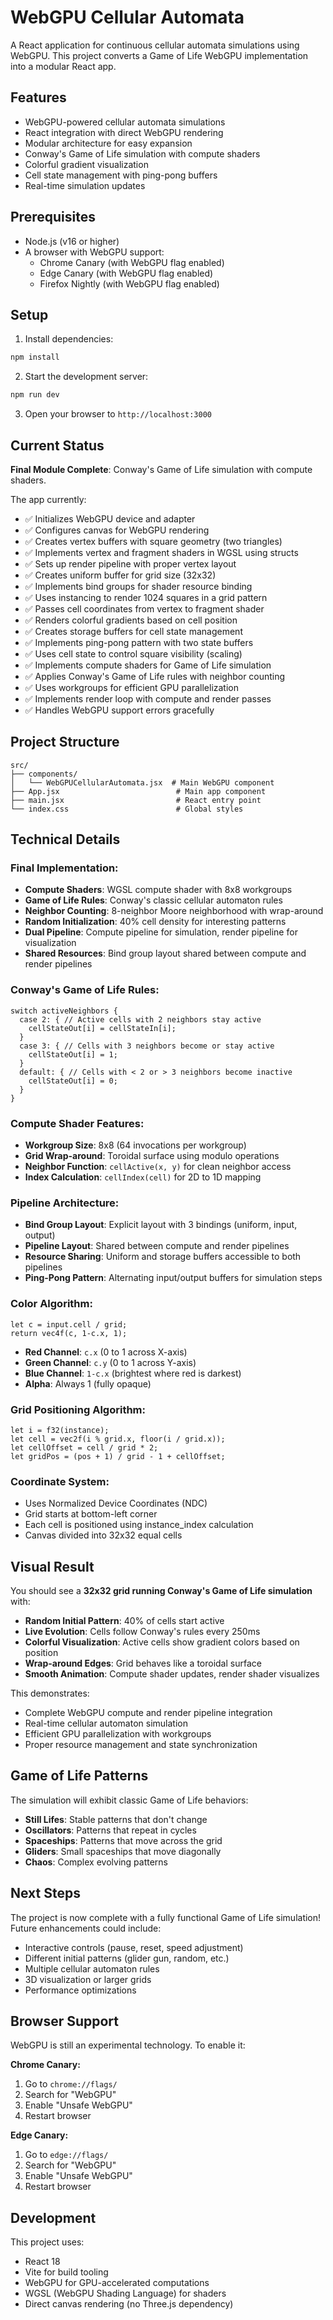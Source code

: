 # WebGPU Cellular Automata

A React application for continuous cellular automata simulations using WebGPU. This project converts a Game of Life WebGPU implementation into a modular React app.

## Features

- WebGPU-powered cellular automata simulations
- React integration with direct WebGPU rendering
- Modular architecture for easy expansion
- Conway's Game of Life simulation with compute shaders
- Colorful gradient visualization
- Cell state management with ping-pong buffers
- Real-time simulation updates

## Prerequisites

- Node.js (v16 or higher)
- A browser with WebGPU support:
  - Chrome Canary (with WebGPU flag enabled)
  - Edge Canary (with WebGPU flag enabled)
  - Firefox Nightly (with WebGPU flag enabled)

## Setup

1. Install dependencies:
```bash
npm install
```

2. Start the development server:
```bash
npm run dev
```

3. Open your browser to `http://localhost:3000`

## Current Status

**Final Module Complete**: Conway's Game of Life simulation with compute shaders.

The app currently:
- ✅ Initializes WebGPU device and adapter
- ✅ Configures canvas for WebGPU rendering
- ✅ Creates vertex buffers with square geometry (two triangles)
- ✅ Implements vertex and fragment shaders in WGSL using structs
- ✅ Sets up render pipeline with proper vertex layout
- ✅ Creates uniform buffer for grid size (32x32)
- ✅ Implements bind groups for shader resource binding
- ✅ Uses instancing to render 1024 squares in a grid pattern
- ✅ Passes cell coordinates from vertex to fragment shader
- ✅ Renders colorful gradients based on cell position
- ✅ Creates storage buffers for cell state management
- ✅ Implements ping-pong pattern with two state buffers
- ✅ Uses cell state to control square visibility (scaling)
- ✅ Implements compute shaders for Game of Life simulation
- ✅ Applies Conway's Game of Life rules with neighbor counting
- ✅ Uses workgroups for efficient GPU parallelization
- ✅ Implements render loop with compute and render passes
- ✅ Handles WebGPU support errors gracefully

## Project Structure

```
src/
├── components/
│   └── WebGPUCellularAutomata.jsx  # Main WebGPU component
├── App.jsx                          # Main app component
├── main.jsx                         # React entry point
└── index.css                        # Global styles
```

## Technical Details

### Final Implementation:
- **Compute Shaders**: WGSL compute shader with 8x8 workgroups
- **Game of Life Rules**: Conway's classic cellular automaton rules
- **Neighbor Counting**: 8-neighbor Moore neighborhood with wrap-around
- **Random Initialization**: 40% cell density for interesting patterns
- **Dual Pipeline**: Compute pipeline for simulation, render pipeline for visualization
- **Shared Resources**: Bind group layout shared between compute and render pipelines

### Conway's Game of Life Rules:
```wgsl
switch activeNeighbors {
  case 2: { // Active cells with 2 neighbors stay active
    cellStateOut[i] = cellStateIn[i];
  }
  case 3: { // Cells with 3 neighbors become or stay active
    cellStateOut[i] = 1;
  }
  default: { // Cells with < 2 or > 3 neighbors become inactive
    cellStateOut[i] = 0;
  }
}
```

### Compute Shader Features:
- **Workgroup Size**: 8x8 (64 invocations per workgroup)
- **Grid Wrap-around**: Toroidal surface using modulo operations
- **Neighbor Function**: `cellActive(x, y)` for clean neighbor access
- **Index Calculation**: `cellIndex(cell)` for 2D to 1D mapping

### Pipeline Architecture:
- **Bind Group Layout**: Explicit layout with 3 bindings (uniform, input, output)
- **Pipeline Layout**: Shared between compute and render pipelines
- **Resource Sharing**: Uniform and storage buffers accessible to both pipelines
- **Ping-Pong Pattern**: Alternating input/output buffers for simulation steps

### Color Algorithm:
```wgsl
let c = input.cell / grid;
return vec4f(c, 1-c.x, 1);
```
- **Red Channel**: `c.x` (0 to 1 across X-axis)
- **Green Channel**: `c.y` (0 to 1 across Y-axis)  
- **Blue Channel**: `1-c.x` (brightest where red is darkest)
- **Alpha**: Always 1 (fully opaque)

### Grid Positioning Algorithm:
```wgsl
let i = f32(instance);
let cell = vec2f(i % grid.x, floor(i / grid.x));
let cellOffset = cell / grid * 2;
let gridPos = (pos + 1) / grid - 1 + cellOffset;
```

### Coordinate System:
- Uses Normalized Device Coordinates (NDC)
- Grid starts at bottom-left corner
- Each cell is positioned using instance_index calculation
- Canvas divided into 32x32 equal cells

## Visual Result

You should see a **32x32 grid running Conway's Game of Life simulation** with:
- **Random Initial Pattern**: 40% of cells start active
- **Live Evolution**: Cells follow Conway's rules every 250ms
- **Colorful Visualization**: Active cells show gradient colors based on position
- **Wrap-around Edges**: Grid behaves like a toroidal surface
- **Smooth Animation**: Compute shader updates, render shader visualizes

This demonstrates:
- Complete WebGPU compute and render pipeline integration
- Real-time cellular automaton simulation
- Efficient GPU parallelization with workgroups
- Proper resource management and state synchronization

## Game of Life Patterns

The simulation will exhibit classic Game of Life behaviors:
- **Still Lifes**: Stable patterns that don't change
- **Oscillators**: Patterns that repeat in cycles
- **Spaceships**: Patterns that move across the grid
- **Gliders**: Small spaceships that move diagonally
- **Chaos**: Complex evolving patterns

## Next Steps

The project is now complete with a fully functional Game of Life simulation! Future enhancements could include:
- Interactive controls (pause, reset, speed adjustment)
- Different initial patterns (glider gun, random, etc.)
- Multiple cellular automaton rules
- 3D visualization or larger grids
- Performance optimizations

## Browser Support

WebGPU is still an experimental technology. To enable it:

**Chrome Canary:**
1. Go to `chrome://flags/`
2. Search for "WebGPU"
3. Enable "Unsafe WebGPU"
4. Restart browser

**Edge Canary:**
1. Go to `edge://flags/`
2. Search for "WebGPU"
3. Enable "Unsafe WebGPU"
4. Restart browser

## Development

This project uses:
- React 18
- Vite for build tooling
- WebGPU for GPU-accelerated computations
- WGSL (WebGPU Shading Language) for shaders
- Direct canvas rendering (no Three.js dependency) 